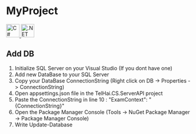 # MyProject
<p align="left">
  <a href="https://docs.microsoft.com/en-us/dotnet/csharp/" target="_blank" rel="noreferrer">
    <img src="https://cdn.worldvectorlogo.com/logos/c--4.svg" 
         width="36" height="36" alt="C#" />
  </a>
  <a href="https://dotnet.microsoft.com/en-us/" target="_blank" rel="noreferrer">
    <img src="https://raw.githubusercontent.com/danielcranney/readme-generator/main/public/icons/skills/dot-net-colored.svg" 
         width="36" height="36" alt=".NET" />
  </a>
</p>

## Add DB
1. Initialize SQL Server on your Visual Studio (If you dont have one)
2. Add new DataBase to your SQL Server
3. Copy your DataBase ConnectionString (Right click on DB -> Properties -> ConnectionString)
4. Open appsettings.json file in the TelHai.CS.ServerAPI project
5. Paste the ConnectionString in line 10 : "ExamContext": "{ConnectionString}"
6. Open the Package Manager Console (Tools -> NuGet Package Manager -> Package Manager Console)
7. Write Update-Database
